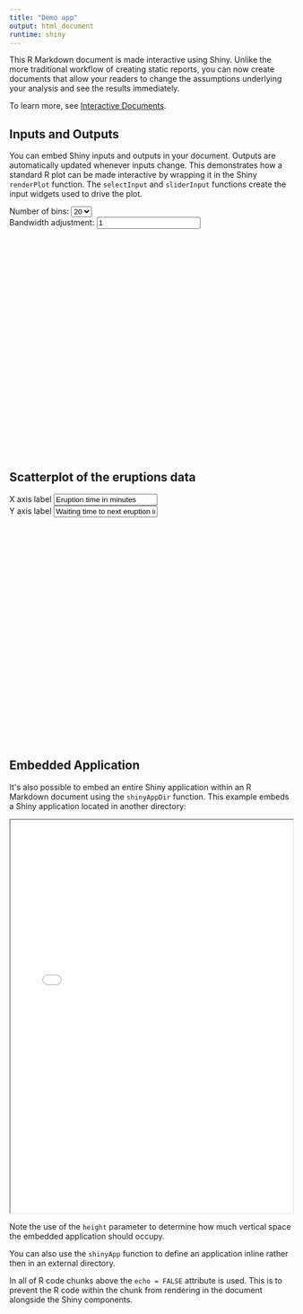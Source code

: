 ```yaml
---
title: "Demo app"
output: html_document
runtime: shiny
---
```


This R Markdown document is made interactive using Shiny. Unlike the more traditional workflow of creating static reports, you can now create documents that allow your readers to change the assumptions underlying your analysis and see the results immediately. 

To learn more, see [Interactive Documents](http://rmarkdown.rstudio.com/authoring_shiny.html).

## Inputs and Outputs

You can embed Shiny inputs and outputs in your document. Outputs are automatically updated whenever inputs change.  This demonstrates how a standard R plot can be made interactive by wrapping it in the Shiny `renderPlot` function. The `selectInput` and `sliderInput` functions create the input widgets used to drive the plot.

<!--html_preserve--><div class="shiny-input-panel">
<div class="shiny-flow-layout">
<div>
<label class="control-label" for="n_breaks">Number of bins:</label>
<select id="n_breaks"><option value="10">10</option>
<option value="20" selected>20</option>
<option value="35">35</option>
<option value="50">50</option></select>
<script type="application/json" data-for="n_breaks" data-nonempty="">{}</script>
</div>
<div>
<div>
<label class="control-label" for="bw_adjust">Bandwidth adjustment:</label>
<input id="bw_adjust" type="slider" name="bw_adjust" value="1" class="jslider" data-from="0.2" data-to="2" data-step="0.2" data-skin="plastic" data-round="FALSE" data-locale="us" data-format="#,##0.#####" data-scale="|;|;|;|;|;|;|;|;|;|" data-smooth="FALSE"/>
</div>
</div>
</div>
</div><!--/html_preserve--><!--html_preserve--><div id="out2ab0b551ca5b82ae" class="shiny-plot-output" style="width: 100% ; height: 400px"></div><!--/html_preserve-->

## Scatterplot of the eruptions data
<!--html_preserve--><div class="shiny-input-panel">
<div class="shiny-flow-layout">
<div>
<label for="xlabel">X axis label</label>
<input id="xlabel" type="text" value="Eruption time in minutes"/>
</div>
<div>
<label for="ylabel">Y axis label</label>
<input id="ylabel" type="text" value="Waiting time to next eruption in minutes"/>
</div>
</div>
</div><!--/html_preserve--><!--html_preserve--><div id="outf34f6b860b58b2dc" class="shiny-plot-output" style="width: 100% ; height: 400px"></div><!--/html_preserve-->

## Embedded Application

It's also possible to embed an entire Shiny application within an R Markdown document using the `shinyAppDir` function. This example embeds a Shiny application located in another directory:

<!--html_preserve--><iframe src="app9289a2618f03b69f77736e9634b709fb/?w=&amp;__subapp__=1" width="100%" height="700" class="shiny-frame"></iframe><!--/html_preserve-->

Note the use of the `height` parameter to determine how much vertical space the embedded application should occupy.

You can also use the `shinyApp` function to define an application inline rather then in an external directory.

In all of R code chunks above the `echo = FALSE` attribute is used. This is to prevent the R code within the chunk from rendering in the document alongside the Shiny components.



